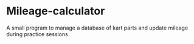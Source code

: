 # Mileage-calculator

A small program to manage a database of kart parts and update mileage during practice sessions

